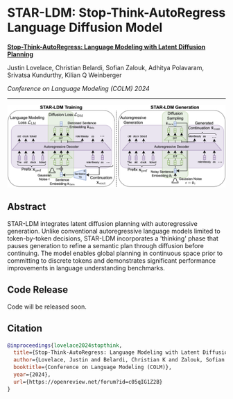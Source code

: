 # STAR-LDM: Stop-Think-AutoRegress Language Diffusion Model

**[Stop-Think-AutoRegress: Language Modeling with Latent Diffusion Planning](https://openreview.net/forum?id=c05qIG1Z2B)**

Justin Lovelace, Christian Belardi, Sofian Zalouk, Adhitya Polavaram, Srivatsa Kundurthy, Kilian Q Weinberger

_Conference on Language Modeling (COLM) 2024_

---

![STAR-LDM Overview](fig/starldm.png)

## Abstract

STAR-LDM integrates latent diffusion planning with autoregressive generation. Unlike conventional autoregressive language models limited to token-by-token decisions, STAR-LDM incorporates a 'thinking' phase that pauses generation to refine a semantic plan through diffusion before continuing. The model enables global planning in continuous space prior to committing to discrete tokens and demonstrates significant performance improvements in language understanding benchmarks.

## Code Release

Code will be released soon.

## Citation

```bibtex
@inproceedings{lovelace2024stopthink,
  title={Stop-Think-AutoRegress: Language Modeling with Latent Diffusion Planning},
  author={Lovelace, Justin and Belardi, Christian K and Zalouk, Sofian and Polavaram, Adhitya and Kundurthy, Srivatsa R and Weinberger, Kilian Q},
  booktitle={Conference on Language Modeling (COLM)},
  year={2024},
  url={https://openreview.net/forum?id=c05qIG1Z2B}
}
```